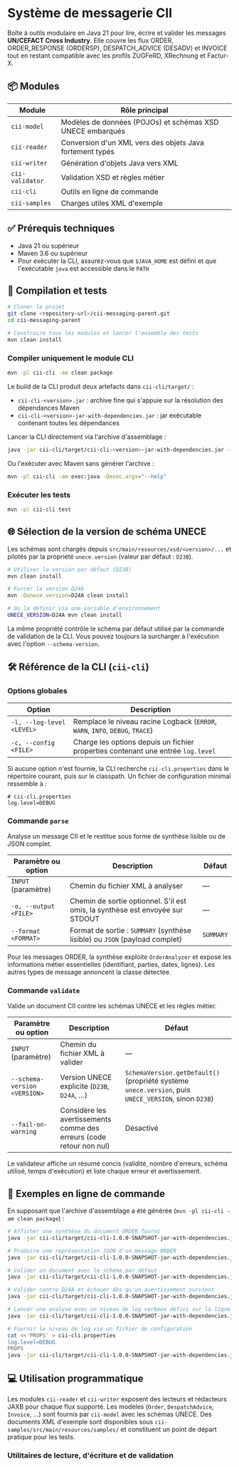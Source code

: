 # Système de messagerie CII

Boîte à outils modulaire en Java 21 pour lire, écrire et valider les messages **UN/CEFACT Cross Industry**.
Elle couvre les flux ORDER, ORDER_RESPONSE (ORDERSP), DESPATCH_ADVICE (DESADV) et INVOICE tout en restant
compatible avec les profils ZUGFeRD, XRechnung et Factur-X.

## 📦 Modules

| Module | Rôle principal |
|--------|----------------|
| `cii-model` | Modèles de données (POJOs) et schémas XSD UNECE embarqués |
| `cii-reader` | Conversion d'un XML vers des objets Java fortement typés |
| `cii-writer` | Génération d'objets Java vers XML |
| `cii-validator` | Validation XSD et règles métier |
| `cii-cli` | Outils en ligne de commande |
| `cii-samples` | Charges utiles XML d'exemple |

## ✅ Prérequis techniques

- Java 21 ou supérieur
- Maven 3.6 ou supérieur
- Pour exécuter la CLI, assurez-vous que `$JAVA_HOME` est défini et que l'exécutable `java` est accessible dans le `PATH`

## 🔨 Compilation et tests

```bash
# Cloner le projet
git clone <repository-url>/cii-messaging-parent.git
cd cii-messaging-parent

# Construire tous les modules et lancer l'ensemble des tests
mvn clean install
```

### Compiler uniquement le module CLI

```bash
mvn -pl cii-cli -am clean package
```

Le build de la CLI produit deux artefacts dans `cii-cli/target/` :

- `cii-cli-<version>.jar` : archive fine qui s'appuie sur la résolution des dépendances Maven
- `cii-cli-<version>-jar-with-dependencies.jar` : jar exécutable contenant toutes les dépendances

Lancer la CLI directement via l'archive d'assemblage :

```bash
java -jar cii-cli/target/cii-cli-<version>-jar-with-dependencies.jar --help
```

Ou l'exécuter avec Maven sans générer l'archive :

```bash
mvn -pl cii-cli -am exec:java -Dexec.args="--help"
```

### Exécuter les tests

```bash
mvn -pl cii-cli test
```

## 🌐 Sélection de la version de schéma UNECE

Les schémas sont chargés depuis `src/main/resources/xsd/<version>/...` et pilotés par la propriété
`unece.version` (valeur par défaut : `D23B`).

```bash
# Utiliser la version par défaut (D23B)
mvn clean install

# Forcer la version D24A
mvn -Dunece.version=D24A clean install

# Ou la définir via une variable d'environnement
UNECE_VERSION=D24A mvn clean install
```

La même propriété contrôle le schéma par défaut utilisé par la commande de validation de la CLI. Vous pouvez
toujours la surcharger à l'exécution avec l'option `--schema-version`.

## 🛠️ Référence de la CLI (`cii-cli`)

### Options globales

| Option | Description |
|--------|-------------|
| `-l, --log-level <LEVEL>` | Remplace le niveau racine Logback (`ERROR`, `WARN`, `INFO`, `DEBUG`, `TRACE`) |
| `-c, --config <FILE>` | Charge les options depuis un fichier properties contenant une entrée `log.level` |

Si aucune option n'est fournie, la CLI recherche `cii-cli.properties` dans le répertoire courant, puis sur le
classpath. Un fichier de configuration minimal ressemble à :

```properties
# cii-cli.properties
log.level=DEBUG
```

### Commande `parse`

Analyse un message CII et le restitue sous forme de synthèse lisible ou de JSON complet.

| Paramètre ou option | Description | Défaut |
|---------------------|-------------|--------|
| `INPUT` (paramètre) | Chemin du fichier XML à analyser | — |
| `-o, --output <FILE>` | Chemin de sortie optionnel. S'il est omis, la synthèse est envoyée sur STDOUT | — |
| `--format <FORMAT>` | Format de sortie : `SUMMARY` (synthèse lisible) ou `JSON` (payload complet) | `SUMMARY` |

Pour les messages ORDER, la synthèse exploite `OrderAnalyzer` et expose les informations métier essentielles
(identifiant, parties, dates, lignes). Les autres types de message annoncent la classe détectée.

### Commande `validate`

Valide un document CII contre les schémas UNECE et les règles métier.

| Paramètre ou option | Description | Défaut |
|---------------------|-------------|--------|
| `INPUT` (paramètre) | Chemin du fichier XML à valider | — |
| `--schema-version <VERSION>` | Version UNECE explicite (`D23B`, `D24A`, …) | `SchemaVersion.getDefault()` (propriété système `unece.version`, puis `UNECE_VERSION`, sinon `D23B`) |
| `--fail-on-warning` | Considère les avertissements comme des erreurs (code retour non nul) | Désactivé |

Le validateur affiche un résumé concis (validité, nombre d'erreurs, schéma utilisé, temps d'exécution) et liste
chaque erreur et avertissement.

## 🧪 Exemples en ligne de commande

En supposant que l'archive d'assemblage a été générée (`mvn -pl cii-cli -am clean package`) :

```bash
# Afficher une synthèse du document ORDER fourni
java -jar cii-cli/target/cii-cli-1.0.0-SNAPSHOT-jar-with-dependencies.jar parse cii-samples/src/main/resources/samples/order-sample.xml

# Produire une représentation JSON d'un message ORDER
java -jar cii-cli/target/cii-cli-1.0.0-SNAPSHOT-jar-with-dependencies.jar parse --format JSON --output target/order.json cii-samples/src/main/resources/samples/order-sample.xml

# Valider un document avec le schéma par défaut
java -jar cii-cli/target/cii-cli-1.0.0-SNAPSHOT-jar-with-dependencies.jar validate cii-samples/src/main/resources/samples/order-sample.xml

# Valider contre D24A et échouer dès qu'un avertissement survient
java -jar cii-cli/target/cii-cli-1.0.0-SNAPSHOT-jar-with-dependencies.jar validate --schema-version D24A --fail-on-warning cii-samples/src/main/resources/samples/order-valid.xml

# Lancer une analyse avec un niveau de log verbeux défini sur la ligne de commande
java -jar cii-cli/target/cii-cli-1.0.0-SNAPSHOT-jar-with-dependencies.jar parse --log-level DEBUG cii-samples/src/main/resources/samples/order-sample.xml

# Fournir le niveau de log via un fichier de configuration
cat <<'PROPS' > cii-cli.properties
log.level=DEBUG
PROPS
java -jar cii-cli/target/cii-cli-1.0.0-SNAPSHOT-jar-with-dependencies.jar validate cii-samples/src/main/resources/samples/order-valid.xml
```

## 💻 Utilisation programmatique

Les modules `cii-reader` et `cii-writer` exposent des lecteurs et rédacteurs JAXB pour chaque flux supporté. Les
modèles (`Order`, `DespatchAdvice`, `Invoice`, …) sont fournis par `cii-model` avec les schémas UNECE.
Des documents XML d'exemple sont disponibles sous `cii-samples/src/main/resources/samples/` et constituent un point de départ pratique pour les tests.

### Utilitaires de lecture, d'écriture et de validation
